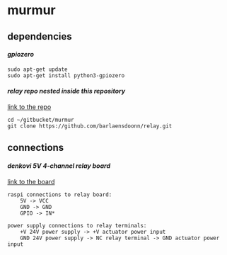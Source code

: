 # murmur

## dependencies
#### *gpiozero*
```
sudo apt-get update
sudo apt-get install python3-gpiozero
```

#### *relay repo nested inside this repository*
[link to the repo](https://github.com/barlaensdoonn/relay)
```
cd ~/gitbucket/murmur
git clone https://github.com/barlaensdoonn/relay.git
```

## connections
#### *denkovi 5V 4-channel relay board*
[link to the board](http://denkovi.com/relay-module-5v-4-channels-for-raspberry-pi-arduino-pic-avr)
```
raspi connections to relay board:
    5V -> VCC
    GND -> GND
    GPIO -> IN*

power supply connections to relay terminals:
    +V 24V power supply -> +V actuator power input
    GND 24V power supply -> NC relay terminal -> GND actuator power input
```
